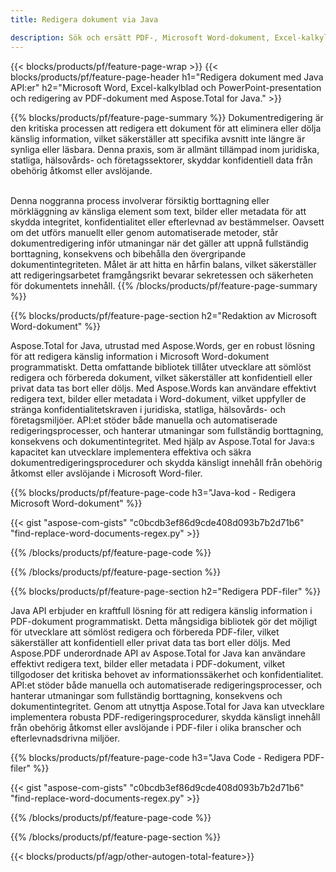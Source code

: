 ```yaml
---
title: Redigera dokument via Java 

description: Sök och ersätt PDF-, Microsoft Word-dokument, Excel-kalkylblad och PowerPoint-presentationsdata via din Java-applikation.
---
```


{{< blocks/products/pf/feature-page-wrap >}}
{{< blocks/products/pf/feature-page-header h1="Redigera dokument med Java API:er" h2="Microsoft Word, Excel-kalkylblad och PowerPoint-presentation och redigering av PDF-dokument med Aspose.Total for Java." >}}

{{% blocks/products/pf/feature-page-summary %}}
Dokumentredigering är den kritiska processen att redigera ett dokument för att eliminera eller dölja känslig information, vilket säkerställer att specifika avsnitt inte längre är synliga eller läsbara. Denna praxis, som är allmänt tillämpad inom juridiska, statliga, hälsovårds- och företagssektorer, skyddar konfidentiell data från obehörig åtkomst eller avslöjande.<br /><br />

Denna noggranna process involverar försiktig borttagning eller mörkläggning av känsliga element som text, bilder eller metadata för att skydda integritet, konfidentialitet eller efterlevnad av bestämmelser. Oavsett om det utförs manuellt eller genom automatiserade metoder, står dokumentredigering inför utmaningar när det gäller att uppnå fullständig borttagning, konsekvens och bibehålla den övergripande dokumentintegriteten. Målet är att hitta en hårfin balans, vilket säkerställer att redigeringsarbetet framgångsrikt bevarar sekretessen och säkerheten för dokumentets innehåll.
{{% /blocks/products/pf/feature-page-summary  %}}

{{% blocks/products/pf/feature-page-section  h2="Redaktion av Microsoft Word-dokument" %}}

Aspose.Total for Java, utrustad med Aspose.Words, ger en robust lösning för att redigera känslig information i Microsoft Word-dokument programmatiskt. Detta omfattande bibliotek tillåter utvecklare att sömlöst redigera och förbereda dokument, vilket säkerställer att konfidentiell eller privat data tas bort eller döljs. Med Aspose.Words kan användare effektivt redigera text, bilder eller metadata i Word-dokument, vilket uppfyller de stränga konfidentialitetskraven i juridiska, statliga, hälsovårds- och företagsmiljöer. API:et stöder både manuella och automatiserade redigeringsprocesser, och hanterar utmaningar som fullständig borttagning, konsekvens och dokumentintegritet. Med hjälp av Aspose.Total for Java:s kapacitet kan utvecklare implementera effektiva och säkra dokumentredigeringsprocedurer och skydda känsligt innehåll från obehörig åtkomst eller avslöjande i Microsoft Word-filer.

{{% blocks/products/pf/feature-page-code h3="Java-kod - Redigera Microsoft Word-dokument" %}}

{{< gist "aspose-com-gists" "c0bcdb3ef86d9cde408d093b7b2d71b6" "find-replace-word-documents-regex.py" >}}

{{% /blocks/products/pf/feature-page-code  %}}

{{% /blocks/products/pf/feature-page-section %}}

{{% blocks/products/pf/feature-page-section  h2="Redigera PDF-filer" %}}

Java API erbjuder en kraftfull lösning för att redigera känslig information i PDF-dokument programmatiskt. Detta mångsidiga bibliotek gör det möjligt för utvecklare att sömlöst redigera och förbereda PDF-filer, vilket säkerställer att konfidentiell eller privat data tas bort eller döljs. Med Aspose.PDF underordnade API av Aspose.Total for Java kan användare effektivt redigera text, bilder eller metadata i PDF-dokument, vilket tillgodoser det kritiska behovet av informationssäkerhet och konfidentialitet. API:et stöder både manuella och automatiserade redigeringsprocesser, och hanterar utmaningar som fullständig borttagning, konsekvens och dokumentintegritet. Genom att utnyttja Aspose.Total for Java kan utvecklare implementera robusta PDF-redigeringsprocedurer, skydda känsligt innehåll från obehörig åtkomst eller avslöjande i PDF-filer i olika branscher och efterlevnadsdrivna miljöer.

{{% blocks/products/pf/feature-page-code h3="Java Code - Redigera PDF-filer" %}}

{{< gist "aspose-com-gists" "c0bcdb3ef86d9cde408d093b7b2d71b6" "find-replace-word-documents-regex.py" >}}

{{% /blocks/products/pf/feature-page-code  %}}

{{% /blocks/products/pf/feature-page-section %}}

{{< blocks/products/pf/agp/other-autogen-total-feature>}}
